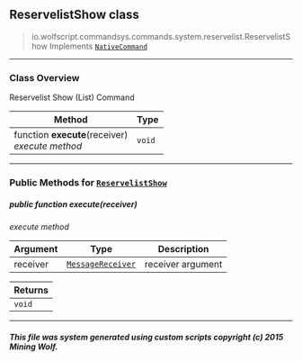 ## ReservelistShow __class__

>io.wolfscript.commandsys.commands.system.reservelist.ReservelistShow
>Implements [`NativeCommand`](../../../NativeCommand.md)

---

### Class Overview

Reservelist Show (List) Command

Method | Type   
--- | :--- 
 function __execute__(receiver) <br> _execute method_ | `void`



---


### Public Methods for [`ReservelistShow`](ReservelistShow.md)

##### <a id='execute'></a>public  function __execute__(receiver)

_execute method_

Argument | Type | Description  
--- | --- | --- 
receiver | [`MessageReceiver`](../../../../chat/MessageReceiver.md) | receiver argument

Returns | 
--- | 
`void` |


---


##### This file was system generated using custom scripts copyright (c) 2015 Mining Wolf.
	

